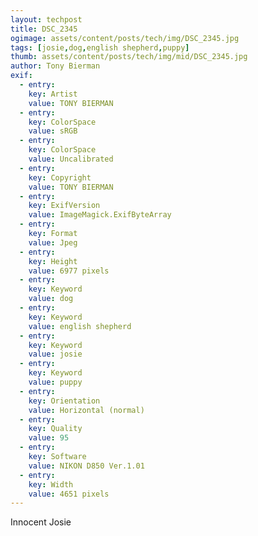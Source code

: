 ```yaml
---
layout: techpost
title: DSC_2345
ogimage: assets/content/posts/tech/img/DSC_2345.jpg
tags: [josie,dog,english shepherd,puppy]
thumb: assets/content/posts/tech/img/mid/DSC_2345.jpg
author: Tony Bierman
exif:
  - entry:
    key: Artist
    value: TONY BIERMAN
  - entry:
    key: ColorSpace
    value: sRGB
  - entry:
    key: ColorSpace
    value: Uncalibrated
  - entry:
    key: Copyright
    value: TONY BIERMAN
  - entry:
    key: ExifVersion
    value: ImageMagick.ExifByteArray
  - entry:
    key: Format
    value: Jpeg
  - entry:
    key: Height
    value: 6977 pixels
  - entry:
    key: Keyword
    value: dog
  - entry:
    key: Keyword
    value: english shepherd
  - entry:
    key: Keyword
    value: josie
  - entry:
    key: Keyword
    value: puppy
  - entry:
    key: Orientation
    value: Horizontal (normal)
  - entry:
    key: Quality
    value: 95
  - entry:
    key: Software
    value: NIKON D850 Ver.1.01     
  - entry:
    key: Width
    value: 4651 pixels
---
```

<p class="h4">Innocent Josie</p>